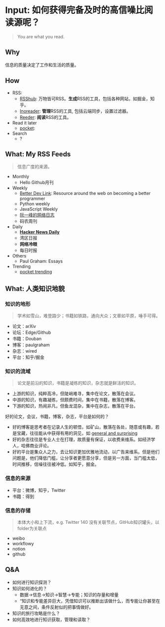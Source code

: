 # Input: 如何获得完备及时的高信噪比阅读源呢？

> You are what you read.

## Why

信息的质量决定了工作和生活的质量。

## How 

* RSS:
	* [RSShub](https://github.com/DIYgod/RSSHub): 万物皆可RSS。**生成**RSS的工具，包括各种网站，如掘金，知乎。
	* [Inoreader](https://www.inoreader.com/): **管理**RSS的工具, 包括云端同步，设置过滤器。
	* [Reeder](https://reederapp.com/): **阅读**RSS的工具。
* Read it later
	* [pocket](https://getpocket.com): 
* Search
	* ?	 


## What: My RSS Feeds 

> 信息广度的来源。

- Monthly
	- Hello Github月刊 
- Weekly
	- [Better Dev Link](https://betterdev.link/):  Resource around the web on becoming a better programmer
	- Python weekly 
	- JavaScript Weekly
	- [阮一峰的网络日志](http://www.ruanyifeng.com/blog/)
	- 码农周刊
- Daily
	- [**Hacker News Daily**](https://tophn.org/)
	- 湾区日报
	- **网络冷眼**
	- 每日时报
- Others
	- Paul Graham: Essays 
- Trending 
	- [pocket trending](https://getpocket.com/explore/technology?src=top_navbar) 

	
## What: 人类知识地貌

### 知识的地形

> 学术如雪山，难登路少；书籍如铁路，通向大众；文章如平原，唾手可得。

* 论文：arXiv
* 论坛：Edge/Github
* 书籍：Douban
* 博客：paulgraham
* 杂志：wired
* 平台：知乎/掘金

### 知识的流域
 
> 论文是前沿的知识，书籍是凝练的知识，杂志就是鲜活的知识。


* 上游的知识，纯粹高冷，但陡峭难寻，集中在论文，散落在会议。
* 中游的知识，有趣凝练，但颇费时间，集中在书籍，散落在博客。
* 下游的知识，热闹非凡，但鱼龙混杂，集中在杂志，散落在平台。

好的论文，会议，书籍，博客，杂志，平台是如何的？

* 好的博客是思考者在记录人生的顿悟，如矿山，散落在各处，随意或有趣，若是宝藏，往往能从中获得有用的洞见，如 [general and surprising](http://www.paulgraham.com/sun.html)
* 好的杂志往往是专业人士在打理，故质量有保证，以收费来维系。如经济学人，哈佛商业评论。
* 好的平台是集众人之力，去让知识更加优雅地流动，以广告来维系。但是他们问题是，他们降低门槛，让分享者更愿意分享，但是另一方面，当门槛太低，时间推移，信噪往往被冲低。如知乎，掘金。


### 信息的来源

- 平台：微博，知乎，Twitter
- 书籍：得到

### 信息的存储

> 本体大小和上下流，e.g. Twitter 140 没有关联节点，GitHub知识罐头，以folder为关联点

- weibo
- workflowy
- notion
- github

## Q&A

- 如何进行知识探测？
- 知识如何进化的？
	- 数据→信息→知识→智慧→专能；知识的存量和增量
	- “知识和专能差异巨大，凭借知识可以推断出该做什么，而专能让你甚至在无意之间，条件反射似的把事情做好。
- 知识的旅行攻略是什么？
- 如何高效地进行知识获取，管理和读取？ 
	

 